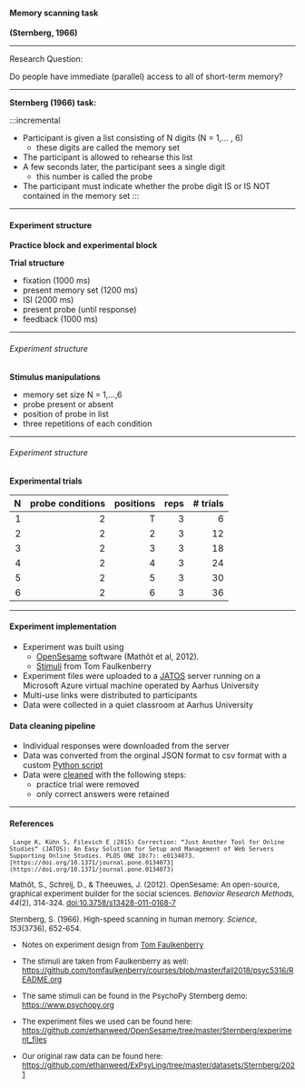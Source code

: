 #### Memory scanning task 

**(Sternberg, 1966)**

---

Research Question:  

Do people have immediate (parallel) access to all of short-term memory?

---

**Sternberg (1966) task:**

:::incremental
- Participant is given a list consisting of N digits (N = 1,... , 6)
	- these digits are called the memory set
- The participant is allowed to rehearse this list
- A few seconds later, the participant sees a single digit
	- this number is called the probe
- The participant must indicate whether the probe digit IS or
IS NOT contained in the memory set
:::

---

#### Experiment structure

**Practice block and experimental block**

**Trial structure**

- fixation (1000 ms)
- present memory set (1200 ms)
- ISI (2000 ms)
- present probe (until response)
- feedback (1000 ms)


---

###### Experiment structure

**Stimulus manipulations**  

 - memory set size N = 1,...,6
 - probe present or absent
 - position of probe in list
 - three repetitions of each condition

---

###### Experiment structure

**Experimental trials**

|   N | probe conditions | positions | reps | # trials |
| --: | ---------------: | --------: | ---: | -------: |
|   1 |                2 |         T |    3 |        6 |
|   2 |                2 |         2 |    3 |       12 |
|   3 |                2 |         3 |    3 |       18 |
|   4 |                2 |         4 |    3 |       24 |
|   5 |                2 |         5 |    3 |       30 |
|   6 |                2 |         6 |    3 |       36 |

---

#### Experiment implementation

- Experiment was built using 
	- [OpenSesame](https://osdoc.cogsci.nl) software (Mathôt et al, 2012).
	- [Stimuli](https://github.com/tomfaulkenberry/courses/blob/master/fall2018/psyc5316/README.org) from Tom Faulkenberry
- Experiment files were uploaded to a [JATOS](https://www.jatos.org) server running on a Microsoft Azure virtual machine operated by Aarhus University
- Multi-use links were distributed to participants
- Data were collected in a quiet classroom at Aarhus University

#### Data cleaning pipeline

- Individual responses were downloaded from the server
- Data was converted from the orginal JSON format to csv format with a custom [Python script](https://github.com/ethanweed/ExPsyLing/blob/master/datasets/Sternberg/scripts/convert_jatos2csv.py)
- Data were [cleaned](https://github.com/ethanweed/ExPsyLing/blob/master/datasets/Sternberg/scripts/CleanSternbergData.ipynb) with the following steps:
	- practice trial were removed
	- only correct answers were retained


---

#### References

<font size="2">

	 Lange K, Kühn S, Filevich E (2015) Correction: “Just Another Tool for Online Studies” (JATOS): An Easy Solution for Setup and Management of Web Servers Supporting Online Studies. PLOS ONE 10(7): e0134073.[https://doi.org/10.1371/journal.pone.0134073](https://doi.org/10.1371/journal.pone.0134073)
	
Mathôt, S., Schreij, D., & Theeuwes, J. (2012). OpenSesame: An open-source, graphical experiment builder for the social sciences. _Behavior Research Methods_, _44_(2), 314-324. [doi:10.3758/s13428-011-0168-7](http://dx.doi.org/10.3758/s13428-011-0168-7)
	
Sternberg, S. (1966). High-speed scanning in human memory. _Science_, _153_(3736), 652-654.

- Notes on experiment design from [Tom Faulkenberry](https://www.youtube.com/watch?v=HG8GmhlHOu4)

- The stimuli are taken from Faulkenberry as well: https://github.com/tomfaulkenberry/courses/blob/master/fall2018/psyc5316/README.org

- The same stimuli can be found in the PsychoPy Sternberg demo: https://www.psychopy.org

- The experiment files we used can be found here: https://github.com/ethanweed/OpenSesame/tree/master/Sternberg/experiment_files

- Our original raw data can be found here: https://github.com/ethanweed/ExPsyLing/tree/master/datasets/Sternberg/2021
